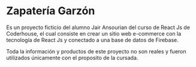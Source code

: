 # Zapatería Garzón

Es un proyecto ficticio del alumno Jair Ansourian del curso de React Js de Coderhouse, el cual consiste en crear un sitio web e-commerce con la tecnología de React Js y conectado a una base de datos de Firebase.

Toda la información y productos de este proyecto no son reales y fueron utilizados únicamente con el proposito de la cursada.